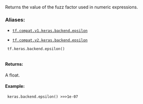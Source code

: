 Returns the value of the fuzz factor used in numeric expressions.



### Aliases:

- [ `tf.compat.v1.keras.backend.epsilon` ](/api_docs/python/tf/keras/backend/epsilon)

- [ `tf.compat.v2.keras.backend.epsilon` ](/api_docs/python/tf/keras/backend/epsilon)



```
 tf.keras.backend.epsilon()
 
```



#### Returns:
A float.



#### Example:


```
 keras.backend.epsilon() >>>1e-07
 
```

